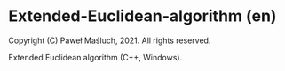 # Extended-Euclidean-algorithm (en)

Copyright (C) Paweł Maśluch, 2021. All rights reserved.

Extended Euclidean algorithm (C++, Windows).
